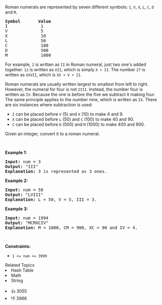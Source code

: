 <p>Roman numerals are represented by seven different symbols:&nbsp;<code>I</code>, <code>V</code>, <code>X</code>, <code>L</code>, <code>C</code>, <code>D</code> and <code>M</code>.</p>

<pre>
<strong>Symbol</strong>       <strong>Value</strong>
I             1
V             5
X             10
L             50
C             100
D             500
M             1000</pre>

<p>For example,&nbsp;<code>2</code> is written as <code>II</code>&nbsp;in Roman numeral, just two one&#39;s added together. <code>12</code> is written as&nbsp;<code>XII</code>, which is simply <code>X + II</code>. The number <code>27</code> is written as <code>XXVII</code>, which is <code>XX + V + II</code>.</p>

<p>Roman numerals are usually written largest to smallest from left to right. However, the numeral for four is not <code>IIII</code>. Instead, the number four is written as <code>IV</code>. Because the one is before the five we subtract it making four. The same principle applies to the number nine, which is written as <code>IX</code>. There are six instances where subtraction is used:</p>

<ul>
	<li><code>I</code> can be placed before <code>V</code> (5) and <code>X</code> (10) to make 4 and 9.&nbsp;</li>
	<li><code>X</code> can be placed before <code>L</code> (50) and <code>C</code> (100) to make 40 and 90.&nbsp;</li>
	<li><code>C</code> can be placed before <code>D</code> (500) and <code>M</code> (1000) to make 400 and 900.</li>
</ul>

<p>Given an integer, convert it to a roman numeral.</p>

<p>&nbsp;</p>
<p><strong>Example 1:</strong></p>

<pre>
<strong>Input:</strong> num = 3
<strong>Output:</strong> &quot;III&quot;
<strong>Explanation:</strong> 3 is represented as 3 ones.
</pre>

<p><strong>Example 2:</strong></p>

<pre>
<strong>Input:</strong> num = 58
<strong>Output:</strong> &quot;LVIII&quot;
<strong>Explanation:</strong> L = 50, V = 5, III = 3.
</pre>

<p><strong>Example 3:</strong></p>

<pre>
<strong>Input:</strong> num = 1994
<strong>Output:</strong> &quot;MCMXCIV&quot;
<strong>Explanation:</strong> M = 1000, CM = 900, XC = 90 and IV = 4.
</pre>

<p>&nbsp;</p>
<p><strong>Constraints:</strong></p>

<ul>
	<li><code>1 &lt;= num &lt;= 3999</code></li>
</ul>
<div><div>Related Topics</div><div><li>Hash Table</li><li>Math</li><li>String</li></div></div><br><div><li>👍 3055</li><li>👎 3966</li></div>